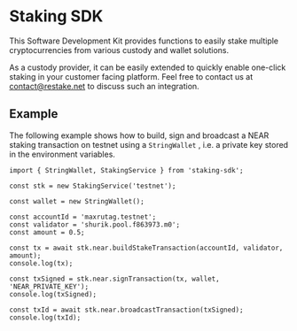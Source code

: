 # Staking SDK

This Software Development Kit provides functions to easily stake multiple cryptocurrencies from various custody and wallet solutions.

As a custody provider, it can be easily extended to quickly enable one-click staking in your customer facing platform. Feel free to contact us at contact@restake.net to discuss such an integration.

## Example

The following example shows how to build, sign and broadcast a NEAR staking transaction on testnet using a `StringWallet` , i.e. a private key stored in the environment variables.

```
import { StringWallet, StakingService } from 'staking-sdk'; 

const stk = new StakingService('testnet');

const wallet = new StringWallet();

const accountId = 'maxrutag.testnet';
const validator = 'shurik.pool.f863973.m0';
const amount = 0.5;

const tx = await stk.near.buildStakeTransaction(accountId, validator, amount);
console.log(tx);

const txSigned = stk.near.signTransaction(tx, wallet, 'NEAR_PRIVATE_KEY');
console.log(txSigned);

const txId = await stk.near.broadcastTransaction(txSigned);
console.log(txId);
```